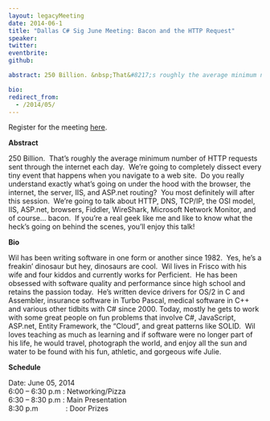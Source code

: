 ```yaml
---
layout: legacyMeeting
date: 2014-06-1
title: "Dallas C# Sig June Meeting: Bacon and the HTTP Request"
speaker:
twitter:
eventbrite:
github:

abstract: 250 Billion. &nbsp;That&#8217;s roughly the average minimum number of HTTP requests sent through the internet each day. &nbsp;We&#8217;re going to completely dissect every tiny event that happens when you navigate to a web site. &nbsp;Do you really understand exactly what&#8217;s going on under the hood with the browser, the internet, the server, IIS, and ASP.net routing? &nbsp;You most definitely will after this session. &nbsp;We&#8217;re going to talk about HTTP, DNS, TCP/IP, the OSI model, IIS, ASP.net, browsers, Fiddler, WireShark, Microsoft Network Monitor, and of course&#8230; bacon. &nbsp;If you&#8217;re a real geek like me and like to know what the heck&#8217;s going on behind the scenes, you&#8217;ll enjoy this talk!

bio:
redirect_from:
  - /2014/05/
---
```


<p>Register for the meeting&nbsp;<a href="https://www.eventbrite.com/e/dallas-c-sig-june-meeting-bacon-and-the-http-request-tickets-11696989009">here</a>.</p>
<p><strong>Abstract</strong></p>
<p class="p1">250 Billion. &nbsp;That&#8217;s roughly the average minimum number of HTTP requests sent through the internet each day. &nbsp;We&#8217;re going to completely dissect every tiny event that happens when you navigate to a web site. &nbsp;Do you really understand exactly what&#8217;s going on under the hood with the browser, the internet, the server, IIS, and ASP.net routing? &nbsp;You most definitely will after this session. &nbsp;We&#8217;re going to talk about HTTP, DNS, TCP/IP, the OSI model, IIS, ASP.net, browsers, Fiddler, WireShark, Microsoft Network Monitor, and of course&#8230; bacon. &nbsp;If you&#8217;re a real geek like me and like to know what the heck&#8217;s going on behind the scenes, you&#8217;ll enjoy this talk!</p>
<p><strong><strong>Bio</strong></strong></p>
<div id="_mcePaste">
<p class="p1">Wil has been writing software in one form or another since 1982. &nbsp;Yes, he&#8217;s a freakin&#8217; dinosaur but hey, dinosaurs are cool. &nbsp;Wil lives in Frisco with his wife and four kiddos and currently works for Perficient. &nbsp;He has been obsessed with software quality and performance since high school and retains the passion today. &nbsp;He&#8217;s written device drivers for OS/2 in C and Assembler, insurance software in Turbo Pascal, medical software in C++ and various other tidbits with C# since 2000. Today, mostly he gets to work with some great people on fun problems that involve C#, JavaScript, ASP.net, Entity Framework, the &#8220;Cloud&#8221;, and great patterns like SOLID. &nbsp;Wil loves teaching as much as learning and if software were no longer part of his life, he would travel, photograph the world, and enjoy all the sun and water to be found with his fun, athletic, and gorgeous wife Julie.</p>
</div>
<p><strong>Schedule</strong></p>
<p>Date: June 05, 2014<br />
6:00 &#8211; 6:30 p.m : Networking/Pizza<br />
6:30 &#8211; 8:30 p.m : Main Presentation<br />
8:30 p.m &nbsp; &nbsp; &nbsp; &nbsp; &nbsp; &nbsp; &nbsp;: Door Prizes</p>

